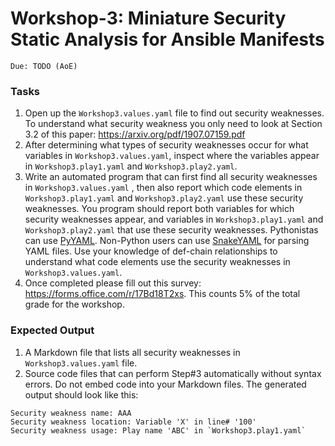 # Workshop-3: Miniature Security Static Analysis for Ansible Manifests

`Due: TODO (AoE) `



### Tasks 

1. Open up the `Workshop3.values.yaml` file to find out security weaknesses. To understand what security weakness you only need to look at Section 3.2 of this paper: https://arxiv.org/pdf/1907.07159.pdf 
2. After determining what types of security weaknesses occur for what variables in `Workshop3.values.yaml`, inspect where the variables appear in `Workshop3.play1.yaml` and `Workshop3.play2.yaml`. 
3. Write an automated program that can first find all security weaknesses in `Workshop3.values.yaml` , then also report which code elements in `Workshop3.play1.yaml` and `Workshop3.play2.yaml` use these security weaknesses. You program should report both variables for which security weaknesses appear, and variables in `Workshop3.play1.yaml` and `Workshop3.play2.yaml` that use these security weaknesses. Pythonistas can use [PyYAML](https://pypi.org/project/PyYAML/). Non-Python users can use [SnakeYAML](https://bitbucket.org/asomov/snakeyaml/src/master/) for parsing YAML files. Use your knowledge of def-chain relationships to understand what code elements use the security weaknesses in `Workshop3.values.yaml`. 
4. Once completed please fill out this survey: https://forms.office.com/r/17Bd18T2xs. This counts 5% of the total grade for the workshop. 


### Expected Output 
1. A Markdown file that lists all security weaknesses in `Workshop3.values.yaml` file. 
2. Source code files that can perform Step#3 automatically without syntax errors. Do not embed code into your Markdown files. The generated output should look like this:
```
Security weakness name: AAA
Security weakness location: Variable 'X' in line# '100'
Security weakness usage: Play name 'ABC' in `Workshop3.play1.yaml` 
```